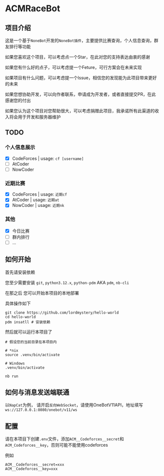# ACMRaceBot

## 项目介绍
这是一个基于`NoneBot`开发的`NoneBot插件`，主要提供比赛查询，个人信息查询，群友排行等功能

如果您喜欢这个项目，可以考虑点一个Star，在此对您的支持表达由衷的感谢

如果您有什么好的点子，可以考虑提一个Feture，可行方案会在未来实现

如果项目有什么问题，可以考虑提一个Issue，相信您的发现能为此项目带来更好的未来

如果您想协助开发，可以向作者联系，申请成为开发者，或者直接提交PR，在此感谢您的付出

如果您认为这个项目对您帮助很大，可以考虑捐赠此项目，我承诺所有此渠道的收入将会用于开发和服务器维护

## TODO
### 个人信息展示
- [x] CodeForces | usage: `cf [username]`
- [ ] AtCoder
- [ ] NowCoder
### 近期比赛
- [x] CodeForces | usage: `近期cf`
- [x] AtCoder | usage: `近期at`
- [x] NowCoder | usage: `近期nk`
### 其他
- [x] 今日比赛
- [ ] 群内排行
- [ ] ...

## 如何开始
首先请安装依赖

您至少需要安装 `git`, `python3.12.x`, `python-pdm` AKA `pdm`, `nb-cli`

在那之后 您可以开始本项目的本地部署

具体操作如下

```shell
git clone https://github.com/lordmystery/hello-world 
cd hello-world
pdm insatll # 安装依赖
```

然后就可以运行本项目了

```shell
# 假设您的当前目录在本项目内

# *nix
source .venv/bin/activate

# Windows
.venv/bin/activate

nb run
```

## 如何与消息发送端联通
以`NapCat`为例，
请开启`反向WebSocket`，请使用OneBotV11API，地址填写`ws://127.0.0.1:8080/onebot/v11/ws`


## 配置
请在本项目下创建`.env`文件，添加`ACM__Codeforces__secret`和`ACM_Codeforces__key`，否则可能不能使用codeforces

例如
```prod
ACM__Codeforces__secret=xxx
ACM__Codeforces__key=xxx
```
